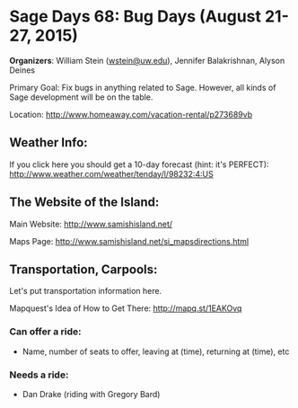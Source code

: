 

# Sage Days 68: Bug Days (August 21-27, 2015)

**Organizers**: William Stein (<a href="mailto:wstein@uw.edu">wstein@uw.edu</a>), Jennifer Balakrishnan, Alyson Deines 

Primary Goal: Fix bugs in anything related to Sage.  However, all kinds of Sage development will be on the table.  

Location: <a href="http://www.homeaway.com/vacation-rental/p273689vb">http://www.homeaway.com/vacation-rental/p273689vb</a> 


## Weather Info:

If you click here you should get a 10-day forecast (hint: it's PERFECT): <a href="http://www.weather.com/weather/tenday/l/98232:4:US">http://www.weather.com/weather/tenday/l/98232:4:US</a> 


## The Website of the Island:

Main Website: <a href="http://www.samishisland.net/">http://www.samishisland.net/</a> 

Maps Page: <a href="http://www.samishisland.net/si_mapsdirections.html">http://www.samishisland.net/si_mapsdirections.html</a> 


## Transportation, Carpools:

Let's put transportation information here. 

Mapquest's Idea of How to Get There: <a href="http://mapq.st/1EAKOvq">http://mapq.st/1EAKOvq</a> 


### Can offer a ride:

* Name, number of seats to offer, leaving at (time), returning at (time), etc 


### Needs a ride:

* Dan Drake (riding with Gregory Bard) 
